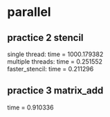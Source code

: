 # parallel

## practice 2 stencil
single thread: time = 1000.179382<br/>
multiple threads: time = 0.251552<br/>
faster_stencil: time = 0.211296

## practice 3 matrix_add
time = 0.910336
